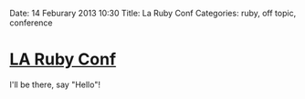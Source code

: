Date: 14 Feburary 2013 10:30
Title: La Ruby Conf
Categories: ruby, off topic, conference

# [LA Ruby Conf](http://www.larubyconf.com/)

I'll be there, say "Hello"!
